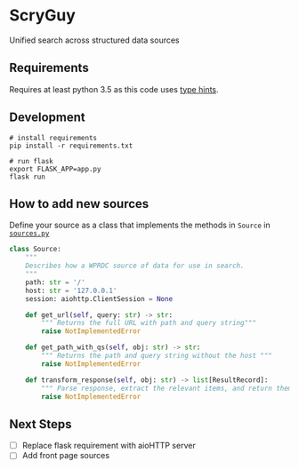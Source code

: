 # ScryGuy
Unified search across structured data sources

## Requirements

Requires at least python 3.5 as this code uses [type hints](https://peps.python.org/pep-0484/).

## Development

```shell
# install requirements
pip install -r requirements.txt

# run flask
export FLASK_APP=app.py
flask run
```

## How to add new sources

Define your source as a class that implements the methods in `Source` in [`sources.py`](sources.py)

```python
class Source:
    """
    Describes how a WPRDC source of data for use in search.
    """
    path: str = '/'
    host: str = '127.0.0.1'
    session: aiohttp.ClientSession = None

    def get_url(self, query: str) -> str:
        """ Returns the full URL with path and query string"""
        raise NotImplementedError

    def get_path_with_qs(self, obj: str) -> str:
        """ Returns the path and query string without the host """
        raise NotImplementedError

    def transform_response(self, obj: str) -> list[ResultRecord]:
        """ Parse response, extract the relevant items, and return them as ResultRecords"""
        raise NotImplementedError

```

## Next Steps

- [ ] Replace flask requirement with aioHTTP server
- [ ] Add front page sources